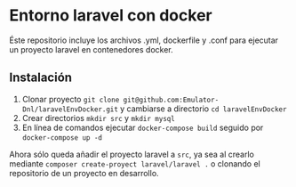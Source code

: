 # Entorno laravel con docker

Éste repositorio incluye los archivos .yml, dockerfile y .conf para ejecutar un proyecto laravel en contenedores docker.

## Instalación

1. Clonar proyecto `git clone git@github.com:Emulator-Dnl/laravelEnvDocker.git` y cambiarse a directorio `cd laravelEnvDocker`
2. Crear directorios `mkdir src` y `mkdir mysql`
3. En línea de comandos ejecutar `docker-compose build` seguido por `docker-compose up -d`

Ahora sólo queda añadir el proyecto laravel a `src`, ya sea al crearlo mediante `composer create-proyect laravel/laravel .` o clonando el repositorio de un proyecto en desarrollo.